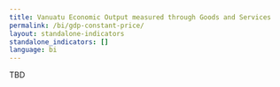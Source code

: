 ```yaml
---
title: Vanuatu Economic Output measured through Goods and Services 
permalink: /bi/gdp-constant-price/
layout: standalone-indicators
standalone_indicators: []
language: bi
---
```


TBD
